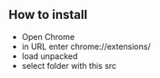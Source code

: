 ## How to install
- Open Chrome
- in URL enter chrome://extensions/
- load unpacked
- select folder with this src
